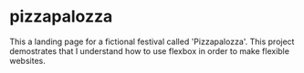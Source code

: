 # pizzapalozza

This a landing page for a fictional festival called 'Pizzapalozza'. This project demostrates that I understand how to use flexbox in order to make flexible websites.
